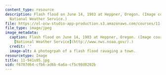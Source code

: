 ```yaml
---
content_type: resource
description: Flash flood on June 14, 1903 at Heppner, Oregon. (Image courtesy of the
  National Weather Service.)
file: https://ol-ocw-studio-app-production.s3.amazonaws.com/courses/11-941-disaster-vulnerability-and-resilience-spring-2005/f6787d64cfb6ad6b6a6acf5c98d8202b_11-941s05.jpg
file_type: image/jpeg
image_metadata:
  caption: Flash flood on June 14, 1903 at Heppner, Oregon. (Image courtesy of the
    [National Weather Service](http://www.nws.noaa.gov/).)
  credit: ''
  image-alt: A photogrpah of a flash flood ravaging a town.
resourcetype: Image
title: 11-941s05.jpg
uid: f6787d64-cfb6-ad6b-6a6a-cf5c98d8202b
---
```

